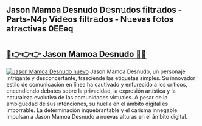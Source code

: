 ## Jason Mamoa Desnudo D𝚎sn𝚞dos filtr𝚊dos - Parts-N4p Vid𝚎os filtr𝚊dos - N𝚞evas f𝚘tos atr𝚊ctivas 0EEeq

# <h2><a href="http://mbbdf7x.tromn.icu/?c=Jason+Mamoa+Desnudo">🔗👉👉👉 Jason Mamoa Desnudo 🔗🔗</a></h2>

[![Jason Mamoa Desnudo nuevo](https://i.imgur.com/pEAQMta.gif)](http://mbbdf7x.tromn.icu/?c=Jason+Mamoa+Desnudo)
Jason Mamoa Desnudo, un personaje intrigante y desconcertante, trasciende las etiquetas simples. Su innovador estilo de comunicación en línea ha cautivado y enfurecido a los críticos, encendiendo debates sobre la privacidad, la expresión artística y la naturaleza evolutiva de las comunidades virtuales. A pesar de la ambigüedad de sus intenciones, su huella en el ámbito digital es imborrable. La determinación inquebrantable y el carisma innegable impulsan a Jason Mamoa Desnudo a nuevas alturas en el ámbito digital.

